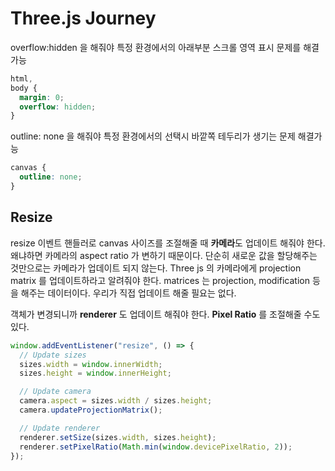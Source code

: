 # Three.js Journey

overflow:hidden 을 해줘야 특정 환경에서의 아래부분 스크롤 영역 표시 문제를 해결가능

```css
html,
body {
  margin: 0;
  overflow: hidden;
}
```

outline: none 을 해줘야 특정 환경에서의 선택시 바깥쪽 테두리가 생기는 문제 해결가능

```css
canvas {
  outline: none;
}
```

## Resize

resize 이벤트 핸들러로 canvas 사이즈를 조절해줄 때 **카메라**도 업데이트 해줘야 한다.
왜냐하면 카메라의 aspect ratio 가 변하기 때문이다.
단순히 새로운 값을 할당해주는 것만으로는 카메라가 업데이트 되지 않는다.
Three js 의 카메라에게 projection matrix 를 업데이트하라고 알려줘야 한다.
matrices 는 projection, modification 등을 해주는 데이터이다.
우리가 직접 업데이트 해줄 필요는 없다.

객체가 변경되니까 **renderer** 도 업데이트 해줘야 한다.
**Pixel Ratio** 를 조절해줄 수도 있다.

```js
window.addEventListener("resize", () => {
  // Update sizes
  sizes.width = window.innerWidth;
  sizes.height = window.innerHeight;

  // Update camera
  camera.aspect = sizes.width / sizes.height;
  camera.updateProjectionMatrix();

  // Update renderer
  renderer.setSize(sizes.width, sizes.height);
  renderer.setPixelRatio(Math.min(window.devicePixelRatio, 2));
});
```
